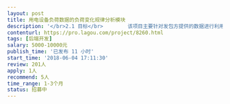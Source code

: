 ```yaml
---                
layout: post       
title: 用电设备负荷数据的负荷变化规律分析模块           
description: '</br>2.1 目标</br>        该项目主要针对发包方提供的数据进行利用大数据分析技术，神经网络算法等方法，进行分析用电设备用电规律；并对用电设备实时用电情况进行判断，当用电设备发生不符合其用电规律时及时报警；</br>       依据用户数据，计算用户线损。</br>3.1基础数据 </br>1） 数据库采用SQL SERVER ；</br>2） 开发语言采用 C# 或是C++等语言，需要封装为相应的DLL形式供其他系统调用；</br>3）发包方提供的数据：日电量、电压（三相）、电流（三相）、功率因数、有功、无功、合同容量；</br>3.2模块主要功能</br>1）计算设备用电规律，以用度为单位分析历年用电数据，生成该设备对应的用电规律表；</br>2.）计算线损，通过对用电设备数据分析，计算其线损。</br>3.）建立用电设备异常用电报警模型，实时监测用电设备各项数据，当发生异常用电行为时，实时报警。</br>3.3参考指标</br>根据窃电特点并参考供电行业同行对窃电嫌疑系数产生影响的指标 ,拟从日用电量、用户最大线损值、所在台区线损、三相不平衡率、微机扫描情况、功率因数及合同容量比七个方面对窃电嫌疑系数进行评价预测 ,各评价指标特点如下。</br>1）日用电量。</br>2）用户最大线损值。</br>4）所在台区线损。</br>5）三相不平衡率。</br>7）功率因数。</br>4、其他方面约定</br>1）接包方应根据上述需求编写相应技术方案，并提交给甲方论证，技术方案中应包括相关功能的具体实现原理及方式、相关技术量化指标（如：每10000台设备3年历史数据，各功能的处理响应时间，内存占用情况等）、报价明细等。</br>2）项目完成后需要提交完整的项目源代码、开发环境清单、对应的开发组件包、数据库设计文档、系统功能设计文档、安装部署文档。</br>3）如果“3.1基础数据”中提供的基础数据无法满足“3.2模块主要功能”中实现功能的要求时，需要提出缺少的基础数据给发包方。</br>4）“3.3参考指标”中提供的指标仅供参考，接包方所开发功能应包含“3.3参考指标”中约定的内容。</br>在技术方案通过的前提下，工期短、报价低者优先中标。</br>'     
contenturl: https://pro.lagou.com/project/8260.html      
tags: [后端开发]            
salary: 5000-10000元          
publish_time: '已发布 11 小时'         
start_time: '2018-06-04 17:11:30'           
review: 201人                   
apply: 1人                   
recommend: 5人                   
time_range: 1-3个月              
status: 招募中                  
---                 
```


